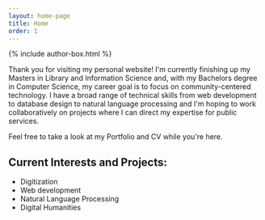 ```yaml
---
layout: home-page
title: Home
order: 1
---
```

{% include author-box.html %}

Thank you for visiting my personal website! I'm currently finishing up my Masters in Library and Information Science and, with my Bachelors degree in Computer Science, my career goal is to focus on community-centered technology. I have a broad range of technical skills from web development to database design to natural language processing and I'm hoping to work collaboratively on projects where I can direct my expertise for public services.

Feel free to take a look at my Portfolio and CV while you're here.

## Current Interests and Projects:

- Digitization
- Web development
- Natural Language Processing
- Digital Humanities

